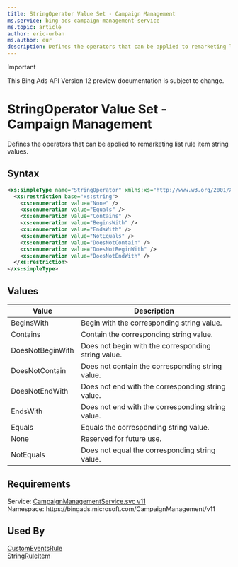 ```yaml
---
title: StringOperator Value Set - Campaign Management
ms.service: bing-ads-campaign-management-service
ms.topic: article
author: eric-urban
ms.author: eur
description: Defines the operators that can be applied to remarketing list rule item string values.
---
```

> [!IMPORTANT]
> This Bing Ads API Version 12 preview documentation is subject to change.
# StringOperator Value Set - Campaign Management
Defines the operators that can be applied to remarketing list rule item string values.

## Syntax
```xml
<xs:simpleType name="StringOperator" xmlns:xs="http://www.w3.org/2001/XMLSchema">
  <xs:restriction base="xs:string">
    <xs:enumeration value="None" />
    <xs:enumeration value="Equals" />
    <xs:enumeration value="Contains" />
    <xs:enumeration value="BeginsWith" />
    <xs:enumeration value="EndsWith" />
    <xs:enumeration value="NotEquals" />
    <xs:enumeration value="DoesNotContain" />
    <xs:enumeration value="DoesNotBeginWith" />
    <xs:enumeration value="DoesNotEndWith" />
  </xs:restriction>
</xs:simpleType>
```

## <a name="values"></a>Values

|Value|Description|
|-----------|---------------|
|<a name="beginswith"></a>BeginsWith|Begin with the corresponding string value.|
|<a name="contains"></a>Contains|Contain the corresponding string value.|
|<a name="doesnotbeginwith"></a>DoesNotBeginWith|Does not begin with the corresponding string value.|
|<a name="doesnotcontain"></a>DoesNotContain|Does not contain the corresponding string value.|
|<a name="doesnotendwith"></a>DoesNotEndWith|Does not end with the corresponding string value.|
|<a name="endswith"></a>EndsWith|Does not end with the corresponding string value.|
|<a name="equals"></a>Equals|Equals the corresponding string value.|
|<a name="none"></a>None|Reserved for future use.|
|<a name="notequals"></a>NotEquals|Does not equal the corresponding string value.|

## Requirements
Service: [CampaignManagementService.svc v11](https://campaign.api.bingads.microsoft.com/Api/Advertiser/CampaignManagement/v11/CampaignManagementService.svc)  
Namespace: https\://bingads.microsoft.com/CampaignManagement/v11  

## Used By
[CustomEventsRule](customeventsrule.md)  
[StringRuleItem](stringruleitem.md)  
